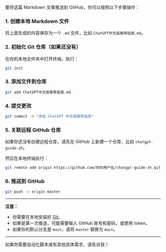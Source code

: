要将这篇 Markdown 文章推送到 GitHub，你可以按照以下步骤操作：

### 1. 创建本地 Markdown 文件

将上面生成的内容保存为一个 `.md` 文件，比如 `ChatGPT中文版推荐指南.md`。

### 2. 初始化 Git 仓库（如果还没有）

在你的本地文件夹中打开终端，执行：

```bash
git init
```

### 3. 添加文件到仓库

```bash
git add ChatGPT中文版推荐指南.md
```

### 4. 提交更改

```bash
git commit -m "添加 ChatGPT 中文版推荐指南"
```

### 5. 关联远程 GitHub 仓库

如果你还没有创建远程仓库，请先在 GitHub 上新建一个仓库，比如 `chatgpt-guide-zh`。

然后在本地终端执行：

```bash
git remote add origin https://github.com/你的用户名/chatgpt-guide-zh.git
```

### 6. 推送到 GitHub

```bash
git push -u origin master
```

---

**注意：**  
- 你需要在本地安装好 [Git](https://git-scm.com/)。
- 如果是第一次推送，可能需要输入 GitHub 账号和密码，或使用 token。
- 如果你的默认分支是 `main`，请将 `master` 替换为 `main`。

---

如果你需要自动化脚本或有其他具体需求，请告诉我！